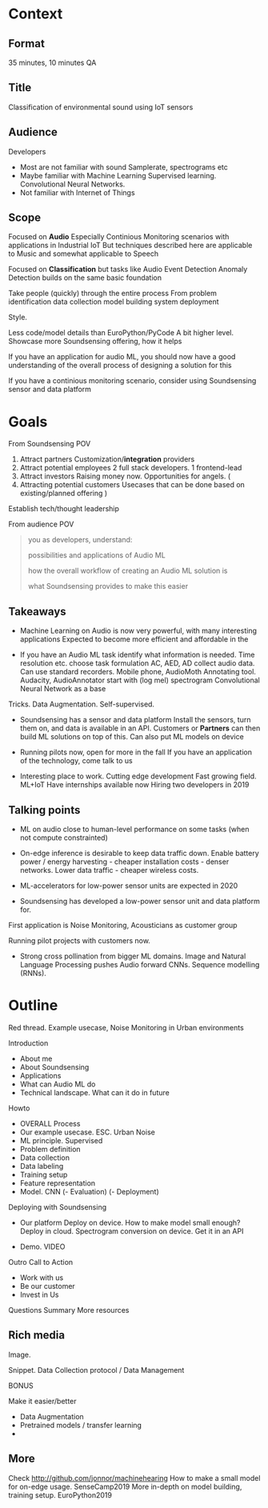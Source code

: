 
# Context


## Format

35 minutes, 10 minutes QA

## Title
Classification of environmental sound using IoT sensors


## Audience

Developers

- Most are not familiar with sound
Samplerate, spectrograms etc
- Maybe familiar with Machine Learning
Supervised learning. Convolutional Neural Networks.
- Not familiar with Internet of Things

## Scope

Focused on **Audio**
Especially Continious Monitoring scenarios
with applications in Industrial IoT
But techniques described here are
applicable to Music
and somewhat applicable to Speech

Focused on **Classification**
but tasks like
Audio Event Detection
Anomaly Detection
builds on the same basic foundation

Take people (quickly) through the entire process
From problem identification
data collection
model building
system deployment

Style.

Less code/model details than EuroPython/PyCode
A bit higher level.
Showcase more Soundsensing offering,
how it helps


If you have an application for audio ML,
you should now have a good understanding of the overall process
of designing a solution for this

If you have a continious monitoring scenario,
consider using Soundsensing sensor and data platform



# Goals

From Soundsensing POV

1. Attract partners
Customization/**integration** providers
2. Attract potential employees
2 full stack developers. 1 frontend-lead
3. Attract investors
Raising money now. Opportunities for angels.
(
4. Attracting potential customers
Usecases that can be done based on existing/planned offering
)

Establish tech/thought leadership


From audience POV

> you as developers, understand:
>
> possibilities and applications of Audio ML
> 
> how the overall workflow of creating an Audio ML solution is
> 
> what Soundsensing provides to make this easier

## Takeaways

- Machine Learning on Audio is now very powerful, with many interesting applications
Expected to become more efficient and affordable in the

- If you have an Audio ML task
identify what information is needed. Time resolution etc.
choose task formulation AC, AED, AD
collect audio data. Can use standard recorders. Mobile phone, AudioMoth
Annotating tool. Audacity, AudioAnnotator 
start with (log mel) spectrogram
Convolutional Neural Network as a base

Tricks. Data Augmentation. Self-supervised.


- Soundsensing has a sensor and data platform
Install the sensors, turn them on, and data is available in an API.
Customers or **Partners** can then build ML solutions on top of this. 
Can also put ML models on device

- Running pilots now, open for more in the fall
If you have an application of the technology, come talk to us

- Interesting place to work.
Cutting edge development
Fast growing field. ML+IoT
Have internships available now
Hiring two developers in 2019

 
## Talking points

- ML on audio close to human-level performance on some tasks
(when not compute constrainted)

- On-edge inference is desirable to keep data traffic down.
Enable battery power / energy harvesting - cheaper installation costs - denser networks.
Lower data traffic - cheaper wireless costs.

- ML-accelerators for low-power sensor units are expected in 2020

- Soundsensing has developed a low-power sensor unit and data platform for.

First application is Noise Monitoring, Acousticians as customer group

Running pilot projects with customers now.

- Strong cross pollination from bigger ML domains.
Image and Natural Language Processing pushes Audio forward
CNNs. Sequence modelling (RNNs).



# Outline
Red thread. Example usecase,
Noise Monitoring in Urban environments 


Introduction

- About me
- About Soundsensing
- Applications
- What can Audio ML do
- Technical landscape.
What can it do in future

Howto

- OVERALL Process
- Our example usecase. ESC. Urban Noise
- ML principle. Supervised
- Problem definition
- Data collection
- Data labeling
- Training setup
- Feature representation
- Model. CNN
(- Evaluation)
(- Deployment)

Deploying with Soundsensing

- Our platform
Deploy on device. How to make model small enough?
Deploy in cloud.
Spectrogram conversion on device.
Get it in an API


- Demo. VIDEO


Outro
Call to Action

- Work with us
- Be our customer
- Invest in Us 

Questions
Summary
More resources


## Rich media


Image. 

Snippet. Data Collection protocol / Data Management

BONUS

Make it easier/better

- Data Augmentation
- Pretrained models / transfer learning
- 


## More

Check http://github.com/jonnor/machinehearing
How to make a small model for on-edge usage. SenseCamp2019
More in-depth on model building, training setup. EuroPython2019


